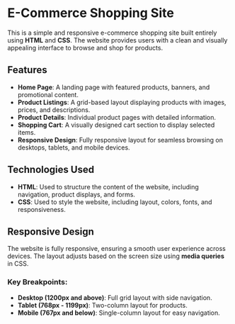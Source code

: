 # E-Commerce Shopping Site

This is a simple and responsive e-commerce shopping site built entirely using **HTML** and **CSS**. The website provides users with a clean and visually appealing interface to browse and shop for products.

## Features

- **Home Page**: A landing page with featured products, banners, and promotional content.
- **Product Listings**: A grid-based layout displaying products with images, prices, and descriptions.
- **Product Details**: Individual product pages with detailed information.
- **Shopping Cart**: A visually designed cart section to display selected items.
- **Responsive Design**: Fully responsive layout for seamless browsing on desktops, tablets, and mobile devices.

## Technologies Used

- **HTML**: Used to structure the content of the website, including navigation, product displays, and forms.
- **CSS**: Used to style the website, including layout, colors, fonts, and responsiveness.

## Responsive Design

The website is fully responsive, ensuring a smooth user experience across devices. The layout adjusts based on the screen size using **media queries** in CSS. 

### Key Breakpoints:
- **Desktop (1200px and above)**: Full grid layout with side navigation.
- **Tablet (768px - 1199px)**: Two-column layout for products.
- **Mobile (767px and below)**: Single-column layout for easy navigation.

